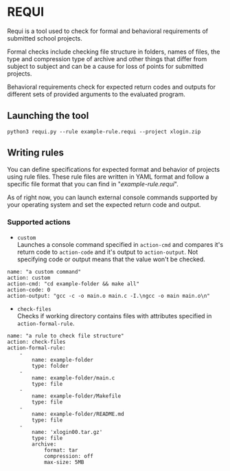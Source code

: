# REQUI

Requi is a tool used to check for formal and behavioral requirements of submitted school projects.  
  
Formal checks include checking file structure in folders, names of files, the type and compression type of archive and other things that differ from subject to subject and can be a cause for loss of points for submitted projects.
  
Behavioral requirements check for expected return codes and outputs for different sets of provided arguments to the evaluated program.  

## Launching the tool

`python3 requi.py --rule example-rule.requi --project xlogin.zip`

## Writing rules

You can define specifications for expected format and behavior of projects using rule files. These rule files are written in YAML format and follow a specific file format that you can find in "*example-rule.requi*".  

As of right now, you can launch external console commands supported by your operating system and set the expected return code and output.

### Supported actions
* `custom`  
Launches a console command specified in `action-cmd` and compares it's return code to `action-code` and it's output to `action-output`. Not specifying code or output means that the value won't be checked.

```
name: "a custom command"
action: custom
action-cmd: "cd example-folder && make all"
action-code: 0
action-output: "gcc -c -o main.o main.c -I.\ngcc -o main main.o\n"
```

* `check-files`  
Checks if working directory contains files with attributes specified in `action-formal-rule`.

```
name: "a rule to check file structure"
action: check-files
action-formal-rule:
    -
        name: example-folder
        type: folder
    -
        name: example-folder/main.c
        type: file
    -
        name: example-folder/Makefile
        type: file
    -
        name: example-folder/README.md
        type: file
    -
        name: 'xlogin00.tar.gz'
        type: file
        archive:
            format: tar
            compression: off
            max-size: 5MB
```